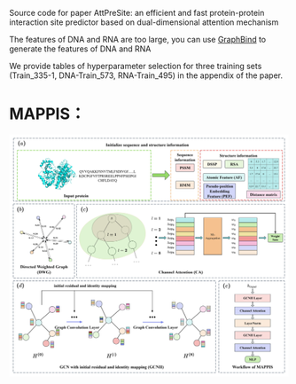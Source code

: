 Source code for paper AttPreSite: an efficient and fast protein-protein interaction site predictor based on dual-dimensional attention mechanism

The features of DNA and RNA are too large, you can use [GraphBind](http://www.csbio.sjtu.edu.cn/bioinf/GraphBind/sourcecode.html) to generate the features of DNA and RNA

We provide tables of hyperparameter selection for three training sets (Train_335-1, DNA-Train_573, RNA-Train_495) in the appendix of the paper.

# MAPPIS：
![描述文字](doc/1.jpg)
